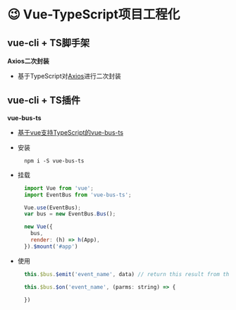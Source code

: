 # &#x1F609; Vue-TypeScript项目工程化
## vue-cli + TS脚手架
**Axios二次封装**
- 基于TypeScript对[Axios](https://www.kancloud.cn/yunye/axios/234845)进行二次封装

## vue-cli + TS插件
**vue-bus-ts**
- [基于vue支持TypeScript的vue-bus-ts]()

- 安装
  ```
    npm i -S vue-bus-ts
  ```
- 挂载
  ```js
    import Vue from 'vue';
    import EventBus from 'vue-bus-ts';

    Vue.use(EventBus);
    var bus = new EventBus.Bus();

    new Vue({
      bus,
      render: (h) => h(App),
    }).$mount('#app')
  ```
- 使用
  ```js
    this.$bus.$emit('event_name', data) // return this result from this event

    this.$bus.$on('event_name', (parms: string) => {

    })
  ```
